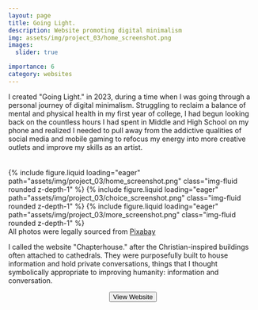 ```yaml
---
layout: page
title: Going Light.
description: Website promoting digital minimalism
img: assets/img/project_03/home_screenshot.png
images:
  slider: true

importance: 6
category: websites
---
```


<link rel="stylesheet" href="{{ '/assets/css/style.css' | relative_url }}">

I created "Going Light." in 2023, during a time when I was going through a personal journey of digital minimalism. Struggling to reclaim a balance of mental and physical health in my first year of college, I had begun looking back on the countless hours I had spent in Middle and High School on my phone and realized I needed to pull away from the addictive qualities of social media and mobile gaming to refocus my energy into more creative outlets and improve my skills as an artist.

<!-- <a href="https://cisc0-gif.github.io/Going-Light/index.html">Click here to view the website.</a> -->
<hr style="height:5pt; visibility:hidden;" />
<swiper-container keyboard="true" scrollbar="true" rewind="true">
  <swiper-slide>{% include figure.liquid loading="eager" path="assets/img/project_03/home_screenshot.png" class="img-fluid rounded z-depth-1" %}</swiper-slide>
  <swiper-slide>{% include figure.liquid loading="eager" path="assets/img/project_03/choice_screenshot.png" class="img-fluid rounded z-depth-1" %}</swiper-slide>
  <swiper-slide>{% include figure.liquid loading="eager" path="assets/img/project_03/more_screenshot.png" class="img-fluid rounded z-depth-1" %}</swiper-slide>
</swiper-container>

<div class="caption">
    All photos were legally sourced from <a href="https://www.pixabay.com">Pixabay</a>
</div>

I called the website "Chapterhouse." after the Christian-inspired buildings often attached to cathedrals. They were purposefully built to house information and hold private conversations, things that I thought symbolically appropriate to improving humanity: information and conversation.

<div align="center"><button class="theme-button" onclick="window.location.href='https://cisc0-gif.github.io/Going-Light/index.html';">View Website</button></div>

